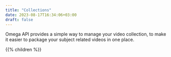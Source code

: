 ```yaml
---
title: "Collections"
date: 2023-08-17T16:34:06+03:00
draft: false
---
```


Omega API provides a simple way to manage your video collection, to make it easier to package your subject related videos in one place.

{{% children  %}}